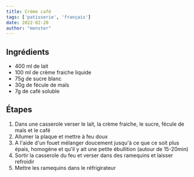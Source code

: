```yaml
---
title: Crème café
tags: ['patisserie', 'français']
date: 2022-02-20
author: "monster"
---
```


<!-- Un grand classique de la patisserie française. -->

<!-- - ⏲️ Temps de préparation: non spécifié
- 🍳 Temps de cuisson: 15-20 min
- 🍽️ Nombre de portions: non spécifié -->

## Ingrédients

- 400 ml de lait 
- 100 ml de crème fraiche liquide
- 75g de sucre blanc
- 30g de fécule de maïs
- 7g de café soluble

## Étapes

1. Dans une casserole verser le lait, la crème fraiche, le sucre, fécule de maïs et le café
2. Allumer la plaque et mettre à feu doux
3. A l'aide d'un fouet mélanger doucement jusqu'à ce que ce soit plus épais, homogène et qu'il y ait une petite ébullition (autour de 15-20min)
4. Sortir la casserole du feu et verser dans des ramequins et laisser refroidir
5. Mettre les ramequins dans le réfrigirateur